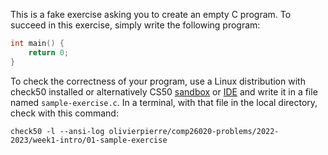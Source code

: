 This is a fake exercise asking you to create an empty C program. To succeed in
this exercise, simply write the following program:

```c
int main() {
    return 0;
}
```

To check the correctness of your program, use a Linux distribution with
check50 installed or alternatively CS50 [sandbox](https://sandbox.cs50.io/) or
[IDE](https://code.cs50.io/) and write it in a file named `sample-exercise.c`. In a
terminal, with that file in the local directory, check with this command:

```shell
check50 -l --ansi-log olivierpierre/comp26020-problems/2022-2023/week1-intro/01-sample-exercise
```
